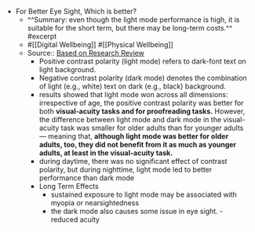 - For Better Eye Sight, Which is better?
    - ^^Summary: even though the light mode performance is high, it is suitable for the short term, but there may be long-term costs.^^ #excerpt
    - #[[Digital Wellbeing]] #[[Physical Wellbeing]]
    - Source::  [Based on Research Review ](https://www.nngroup.com/articles/dark-mode/)
        - Positive contrast polarity (light mode) refers to dark-font text on light background.
        - Negative contrast polarity (dark mode) denotes the combination of light (e.g., white) text on dark (e.g., black) background.
        - results showed that light mode won across all dimensions: irrespective of age, the positive contrast polarity was better for both **visual-acuity tasks and for proofreading tasks.** However, the difference between light mode and dark mode in the visual-acuity task was smaller for older adults than for younger adults — meaning that, **although light mode was better for older adults, too, they did not benefit from it as much as younger adults, at least in the visual-acuity task.**
        - during daytime, there was no significant effect of contrast polarity, but during nighttime, light mode led to better performance than dark mode
        - Long Term Effects
            - sustained exposure to light mode may be associated with myopia or nearsightedness
            - the dark mode also causes some issue in eye sight. - reduced acuity 
